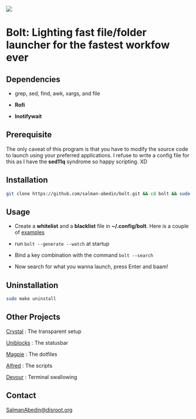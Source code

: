 ![](preview/bolt.gif)

# Bolt: Lighting fast file/folder launcher for the fastest workfow ever

## Dependencies

- grep, sed, find, awk, xargs, and file

- **Rofi**

- **Inotifywait**

## Prerequisite

The only caveat of this program is that you have to modify the source code to launch using your preferred applications.
I refuse to write a config file for this as I have the **sed11q** syndrome so happy scripting. XD

## Installation

```sh
git clone https://github.com/salman-abedin/bolt.git && cd bolt && sudo make install
```

## Usage

- Create a **whitelist** and a **blacklist** file in **~/.config/bolt**. 
    Here is a couple of [examples](https://github.com/salman-abedin/bolt/tree/master/example_config)

- run `bolt --generate --watch` at startup

- Bind a key combination with the command `bolt --search`

- Now search for what you wanna launch, press Enter and baam!

## Uninstallation

```sh
sudo make uninstall
```

## Other Projects

[Crystal](https://github.com/salman-abedin/crystal)
: The transparent setup

[Uniblocks](https://github.com/salman-abedin/uniblocks)
: The statusbar

[Magpie](https://github.com/salman-abedin/magpie)
: The dotfiles

[Alfred](https://github.com/salman-abedin/alfred)
: The scripts

[Devour](https://github.com/salman-abedin/devour)
: Terminal swallowing

## Contact

SalmanAbedin@disroot.org

